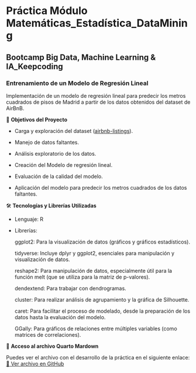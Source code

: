 # Práctica Módulo Matemáticas_Estadística_DataMining 
## Bootcamp Big Data, Machine Learning & IA_Keepcoding

### Entrenamiento de un Modelo de Regresión Lineal

Implementación de un modelo de regresión lineal para predecir los metros cuadrados de pisos de Madrid a partir de los datos obtenidos del dataset de AirBnB.

🎯 **Objetivos del Proyecto**

- Carga y exploración del dataset ([airbnb-listings](https://github.com/Leticia2512/Practica-Modulo-Matematicas_Estadistica_DataMining-Bootcamp-BD15/blob/main/airbnb-listings.zip)).

- Manejo de datos faltantes.

- Análisis exploratorio de los datos.

- Creación del Modelo de regresión lineal.

- Evaluación de la calidad del modelo.

- Aplicación del modelo para predecir los metros cuadrados de los datos faltantes.

🛠️ **Tecnologías y Librerías Utilizadas**

- Lenguaje: R

- Librerías:

    ggplot2: Para la visualización de datos (gráficos y gráficos estadísticos).
  
    tidyverse: Incluye dplyr y ggplot2, esenciales para manipulación y visualización de datos.
  
    reshape2: Para manipulación de datos, especialmente útil para la función melt (que se utiliza para la matriz de p-valores).
  
    dendextend: Para trabajar con dendrogramas.
  
    cluster: Para realizar análisis de agrupamiento y la gráfica de Silhouette.
  
    caret: Para facilitar el proceso de modelado, desde la preparación de los datos hasta la evaluación del modelo.
  
    GGally: Para gráficos de relaciones entre múltiples variables (como matrices de correlaciones).

🔗 **Acceso al archivo Quarto Mardown**

Puedes ver el archivo con el desarrollo de la práctica en el siguiente enlace:  
[📓 Ver archivo en GitHub](https://github.com/Leticia2512/Practica-Modulo-Matematicas_Estadistica_DataMining-Bootcamp-BD15/blob/main/Pra%CC%81ctica%20Matema%CC%81ticas101_Estadi%CC%81stica_R.Studio.qmd)  
